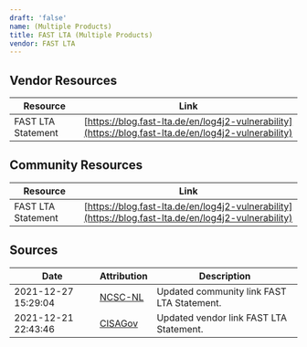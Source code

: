 ```yaml
---
draft: 'false'
name: (Multiple Products)
title: FAST LTA (Multiple Products)
vendor: FAST LTA
---
```


## Vendor Resources
| Resource | Link |
| --- | --- |
| FAST LTA Statement | [https://blog.fast-lta.de/en/log4j2-vulnerability](https://blog.fast-lta.de/en/log4j2-vulnerability) |

## Community Resources
| Resource | Link |
| --- | --- |
| FAST LTA Statement | [https://blog.fast-lta.de/en/log4j2-vulnerability](https://blog.fast-lta.de/en/log4j2-vulnerability) |


## Sources
| Date | Attribution | Description |
| --- | --- | --- |
| 2021-12-27 15:29:04 | [NCSC-NL](https://github.com/NCSC-NL/log4shell/blob/main/software/README.md) | Updated community link FAST LTA Statement.  |
| 2021-12-21 22:43:46 | [CISAGov](https://raw.githubusercontent.com/cisagov/log4j-affected-db/develop/README.md) | Updated vendor link FAST LTA Statement.  |
